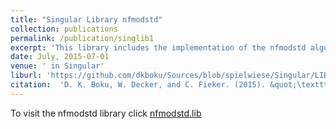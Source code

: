 ```yaml
---
title: "Singular Library nfmodstd"
collection: publications
permalink: /publication/singlib1
excerpt: 'This library includes the implementation of the nfmodstd algorithm given in the Boku et. al. paper <u><a href="http://dkboku.github.io/files/nfmodstd.pdf"> nfmodstd.pdf </a></u>'
date: July, 2015-07-01
venue: ' in Singular'
liburl: 'https://github.com/dkboku/Sources/blob/spielwiese/Singular/LIB/nfmodstd.lib'
citation:  'D. K. Boku, W. Decker, and C. Fieker. (2015). &quot;\texttt{nfmodstd.lib} A \textsc{Singular}~4-0-2 library for computing Gr\"obner bases of ideals in polynomial rings over algebraic number fields.'
---
```

To visit the nfmodstd library click <u><a href="https://github.com/dkboku/Sources/blob/spielwiese/Singular/LIB/nfmodstd.lib"> nfmodstd.lib </a></u>
